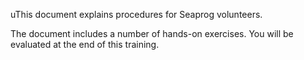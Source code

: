 uThis document explains procedures for Seaprog volunteers.

The document includes a number of hands-on exercises. You will be evaluated at the end of this training.
